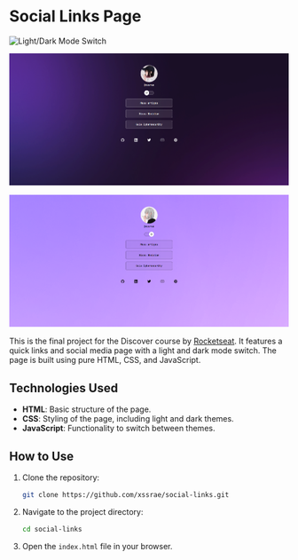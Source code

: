 # Social Links Page

![Light/Dark Mode Switch](https://img.shields.io/badge/Theme-Light%20%26%20Dark%20Mode-brightgreen)

![Dark Mode](https://github.com/xssrae/-/blob/main/preview/dark-mode.png)

![Light Mode](https://github.com/xssrae/-/blob/main/preview/light-mode.png)

This is the final project for the Discover course by [Rocketseat](https://www.rocketseat.com.br/). It features a quick links and social media page with a light and dark mode switch. The page is built using pure HTML, CSS, and JavaScript.

## Technologies Used

- **HTML**: Basic structure of the page.
- **CSS**: Styling of the page, including light and dark themes.
- **JavaScript**: Functionality to switch between themes.

## How to Use

1. Clone the repository:
    ```sh
    git clone https://github.com/xssrae/social-links.git
    ```

2. Navigate to the project directory:
    ```sh
    cd social-links
    ```

3. Open the `index.html` file in your browser.

